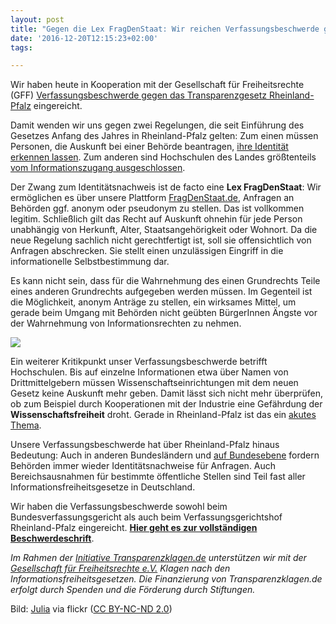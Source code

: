 ```yaml
---
layout: post
title: "Gegen die Lex FragDenStaat: Wir reichen Verfassungsbeschwerde gegen Transparenzgesetz Rheinland-Pfalz ein"
date: '2016-12-20T12:15:23+02:00'
tags: 

---
```


Wir haben heute in Kooperation mit der Gesellschaft für Freiheitsrechte (GFF) [Verfassungsbeschwerde gegen das Transparenzgesetz Rheinland-Pfalz]( https://transparenzklagen.de/verfassungsbeschwerde/) eingereicht.

Damit wenden wir uns gegen zwei Regelungen, die seit Einführung des Gesetzes Anfang des Jahres in Rheinland-Pfalz gelten: Zum einen müssen Personen, die Auskunft bei einer Behörde beantragen, [ihre Identität erkennen lassen](http://landesrecht.rlp.de/jportal/portal/t/t9x/page/bsrlpprod.psml?doc.hl=1&doc.id=jlr-TranspGRPrahmen&documentnumber=3&numberofresults=8&doctyp=Norm&showdoccase=1&doc.part=X&paramfromHL=true#jlr-TranspGRPpP11). Zum anderen sind Hochschulen des Landes größtenteils [vom Informationszugang ausgeschlossen](http://landesrecht.rlp.de/jportal/portal/t/t9x/page/bsrlpprod.psml?doc.hl=1&doc.id=jlr-TranspGRPrahmen&documentnumber=3&numberofresults=8&doctyp=Norm&showdoccase=1&doc.part=X&paramfromHL=true#jlr-TranspGRPpP16).

Der Zwang zum Identitätsnachweis ist de facto eine **Lex FragDenStaat**: Wir ermöglichen es über unsere Plattform [FragDenStaat.de](https://fragdenstaat.de/), Anfragen an Behörden ggf. anonym oder pseudonym zu stellen. Das ist vollkommen legitim. Schließlich gilt das Recht auf Auskunft ohnehin für jede Person unabhängig von Herkunft, Alter, Staatsangehörigkeit oder Wohnort. Da die neue Regelung sachlich nicht gerechtfertigt ist, soll sie offensichtlich von Anfragen abschrecken. Sie stellt einen unzulässigen Eingriff in die informationelle Selbstbestimmung dar. 

Es kann nicht sein, dass für die Wahrnehmung des einen Grundrechts Teile eines anderen Grundrechts aufgegeben werden müssen. Im Gegenteil ist die Möglichkeit, anonym Anträge zu stellen, ein wirksames Mittel, um gerade beim Umgang mit Behörden nicht geübten BürgerInnen Ängste vor der Wahrnehmung von Informationsrechten zu nehmen.

<img src="https://raw.githubusercontent.com/okfde/blog.fragdenstaat.de/gh-pages/_posts/2016/artikel5.jpg">

Ein weiterer Kritikpunkt unser Verfassungsbeschwerde betrifft Hochschulen. Bis auf einzelne Informationen etwa über Namen von Drittmittelgebern müssen Wissenschaftseinrichtungen mit dem neuen Gesetz keine Auskunft mehr geben. Damit lässt sich nicht mehr überprüfen, ob zum Beispiel durch Kooperationen mit der Industrie eine Gefährdung der **Wissenschaftsfreiheit** droht. Gerade in Rheinland-Pfalz ist das ein [akutes Thema](http://www.swr.de/landesschau-aktuell/rp/umstrittene-zusammenarbeit-mit-boehringer-ingelheim-uni-mainz-will-vertraege-mit-stiftung-aendern/-/id=1682/did=17725366/nid=1682/143nl69/).

Unsere Verfassungsbeschwerde hat über Rheinland-Pfalz hinaus Bedeutung: Auch in anderen Bundesländern und [auf Bundesebene](https://fragdenstaat.de/anfrage/ubersichtsliste-der-internen-weisungen-7/#nachricht-59167) fordern Behörden immer wieder Identitätsnachweise für Anfragen. Auch Bereichsausnahmen für bestimmte öffentliche Stellen sind Teil fast aller Informationsfreiheitsgesetze in Deutschland.

Wir haben die Verfassungsbeschwerde sowohl beim Bundesverfassungsgericht als auch beim Verfassungsgerichtshof Rheinland-Pfalz eingereicht. **[Hier geht es zur vollständigen Beschwerdeschrift](https://transparenzklagen.de/files/2016/12/verfassungsbeschwerde.pdf)**.

*Im Rahmen der [Initiative Transparenzklagen.de](https://transparenzklagen.de/) unterstützen wir mit der [Gesellschaft für Freiheitsrechte e.V.](https://freiheitsrechte.org/) Klagen nach den Informationsfreiheitsgesetzen. Die Finanzierung von Transparenzklagen.de erfolgt durch Spenden und die Förderung durch Stiftungen.*

Bild: <a href="https://www.flickr.com/photos/prinsessan_j/486245826/">Julia</a> via flickr (<a href="https://creativecommons.org/licenses/by-nc-nd/2.0/">CC BY-NC-ND 2.0</a>)
